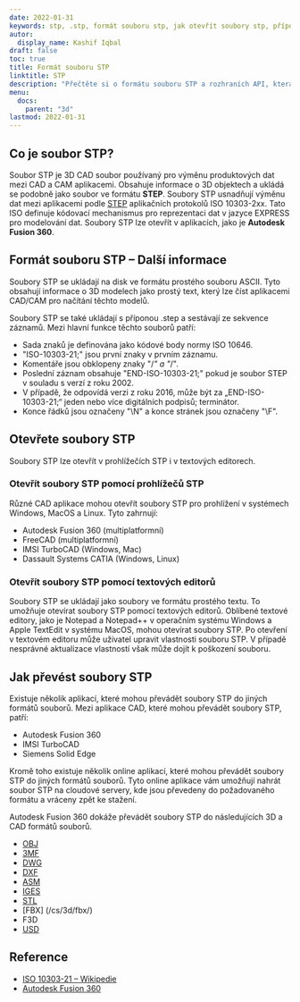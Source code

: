 ```yaml
---
date: 2022-01-31
keywords: stp, .stp, formát souboru stp, jak otevřít soubory stp, přípona .stp, přípona stp
autor:
  display_name: Kashif Iqbal
draft: false
toc: true
title: Formát souboru STP
linktitle: STP
description: "Přečtěte si o formátu souboru STP a rozhraních API, která mohou vytvářet a otevírat soubory STP."
menu:
  docs:
    parent: "3d"
lastmod: 2022-01-31
---
```


## Co je soubor STP?

Soubor STP je 3D CAD soubor používaný pro výměnu produktových dat mezi CAD a CAM aplikacemi. Obsahuje informace o 3D objektech a ukládá se podobně jako soubor ve formátu **STEP**. Soubory STP usnadňují výměnu dat mezi aplikacemi podle [STEP](/cs/3d/step/) aplikačních protokolů ISO 10303-2xx. Tato ISO definuje kódovací mechanismus pro reprezentaci dat v jazyce EXPRESS pro modelování dat. Soubory STP lze otevřít v aplikacích, jako je **Autodesk Fusion 360**.

## Formát souboru STP – Další informace

Soubory STP se ukládají na disk ve formátu prostého souboru ASCII. Tyto obsahují informace o 3D modelech jako prostý text, který lze číst aplikacemi CAD/CAM pro načítání těchto modelů.

Soubory STP se také ukládají s příponou .step a sestávají ze sekvence záznamů. Mezi hlavní funkce těchto souborů patří:

* Sada znaků je definována jako kódové body normy ISO 10646.
* "ISO-10303-21;" jsou první znaky v prvním záznamu.
* Komentáře jsou obklopeny znaky "/*" a "*/".
* Poslední záznam obsahuje "END-ISO-10303-21;" pokud je soubor STEP v souladu s verzí z roku 2002.
* V případě, že odpovídá verzi z roku 2016, může být za „END-ISO-10303-21;“ jeden nebo více digitálních podpisů; terminátor.
* Konce řádků jsou označeny "\N\" a konce stránek jsou označeny "\F\".

## Otevřete soubory STP

Soubory STP lze otevřít v prohlížečích STP i v textových editorech.

### Otevřít soubory STP pomocí prohlížečů STP

Různé CAD aplikace mohou otevřít soubory STP pro prohlížení v systémech Windows, MacOS a Linux. Tyto zahrnují:

* Autodesk Fusion 360 (multiplatformní)
* FreeCAD (multiplatformní)
* IMSI TurboCAD (Windows, Mac)
* Dassault Systems CATIA (Windows, Linux)

### Otevřít soubory STP pomocí textových editorů

Soubory STP se ukládají jako soubory ve formátu prostého textu. To umožňuje otevírat soubory STP pomocí textových editorů. Oblíbené textové editory, jako je Notepad a Notepad++ v operačním systému Windows a Apple TextEdit v systému MacOS, mohou otevírat soubory STP. Po otevření v textovém editoru může uživatel upravit vlastnosti souboru STP. V případě nesprávné aktualizace vlastností však může dojít k poškození souboru.

## Jak převést soubory STP

Existuje několik aplikací, které mohou převádět soubory STP do jiných formátů souborů. Mezi aplikace CAD, které mohou převádět soubory STP, patří:

* Autodesk Fusion 360
* IMSI TurboCAD
* Siemens Solid Edge

Kromě toho existuje několik online aplikací, které mohou převádět soubory STP do jiných formátů souborů. Tyto online aplikace vám umožňují nahrát soubor STP na cloudové servery, kde jsou převedeny do požadovaného formátu a vráceny zpět ke stažení.

Autodesk Fusion 360 dokáže převádět soubory STP do následujících 3D a CAD formátů souborů.

* [OBJ](/cs/3d/obj/)
* [3MF](/cs/3d/3mf/)
* [DWG](/cs/cad/dwg/)
* [DXF](/cs/cad/dxf/)
* [ASM](/cs/cad/asm/)
* [IGES](/cs/cad/iges/)
* [STL](/cs/cad/stl/)
* [FBX] (/cs/3d/fbx/)
* F3D
* [USD](/cs/3d/usd/)

## Reference

* [ISO 10303-21 – Wikipedie](https://en.wikipedia.org/wiki/ISO_10303-21)
* [Autodesk Fusion 360](https://www.autodesk.com/products/fusion-360/overview)

